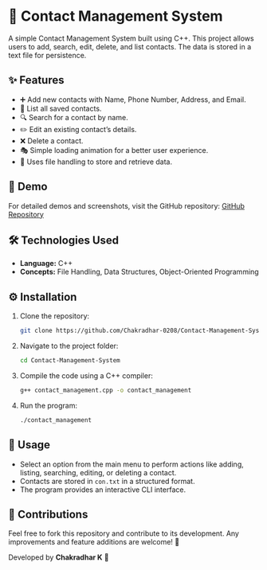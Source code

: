 # 📇 Contact Management System

A simple Contact Management System built using C++. This project allows users to add, search, edit, delete, and list contacts. The data is stored in a text file for persistence.

## ✨ Features

- ➕ Add new contacts with Name, Phone Number, Address, and Email.
- 📜 List all saved contacts.
- 🔍 Search for a contact by name.
- ✏️ Edit an existing contact’s details.
- ❌ Delete a contact.
- 🎭 Simple loading animation for a better user experience.
- 💾 Uses file handling to store and retrieve data.

## 🎥 Demo

For detailed demos and screenshots, visit the GitHub repository:
[GitHub Repository](https://github.com/Chakradhar-0208/Contact-Management-System)

## 🛠️ Technologies Used

- **Language:** C++
- **Concepts:** File Handling, Data Structures, Object-Oriented Programming

## ⚙️ Installation

1. Clone the repository:
   ```bash
   git clone https://github.com/Chakradhar-0208/Contact-Management-System.git
   ```
2. Navigate to the project folder:
   ```bash
   cd Contact-Management-System
   ```
3. Compile the code using a C++ compiler:
   ```bash
   g++ contact_management.cpp -o contact_management
   ```
4. Run the program:
   ```bash
   ./contact_management
   ```

## 📌 Usage

- Select an option from the main menu to perform actions like adding, listing, searching, editing, or deleting a contact.
- Contacts are stored in `con.txt` in a structured format.
- The program provides an interactive CLI interface.

## 🤝 Contributions

Feel free to fork this repository and contribute to its development. Any improvements and feature additions are welcome! 🚀

Developed by **Chakradhar K** 🚀
